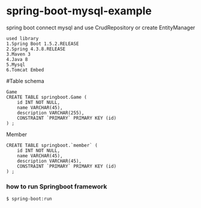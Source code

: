 # spring-boot-mysql-example
spring boot connect mysql and use CrudRepository or create EntityManager 

	used library
	1.Spring Boot 1.5.2.RELEASE
	2.Spring 4.3.8.RELEASE
	3.Maven 3
	4.Java 8
	5.Mysql
	6.Tomcat Embed

#Table schema

	Game 
	CREATE TABLE springboot.Game (
		id INT NOT NULL,
		name VARCHAR(45),
		description VARCHAR(255),
		CONSTRAINT `PRIMARY` PRIMARY KEY (id)
	) ;


Member

	CREATE TABLE springboot.`member` (
		id INT NOT NULL,
		name VARCHAR(45),
		description VARCHAR(45),
		CONSTRAINT `PRIMARY` PRIMARY KEY (id)
	) ;

### how to run Springboot framework

	$ spring-boot:run
